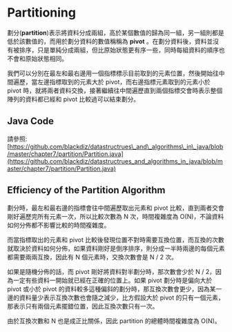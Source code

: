 # Partitioning

劃分\(**partition**\)表示將資料分成兩組，高於某個數值的歸為同一組，另一組則都是低於該數值的，而用於劃分資料的數值稱稱為 **pivot** 。在劃分資料後，資料並沒有被排序，只是單純分成兩組，但比原始狀態更有序一些，同時每組資料的順序也不會和原始狀態相同。

我們可以分別在最左和最右邊用一個指標標示目前取到的元素位置，然後開始往中間遍歷，當左邊指標取到的元素大於 pivot，而右邊指標元素取到的元素小於 pivot 時，就將兩者資料交換，接著繼續往中間遍歷直到兩個指標交會時表示整個陣列的資料都已經和 pivot 比較過可以結束劃分。

## Java Code

請參照: [https://github.com/blackdiz/datastructrues\_and\_algorithms\_in\_java/blob/master/chapter7/partition/Partition.java](https://github.com/blackdiz/datastructrues_and_algorithms_in_java/blob/master/chapter7/partition/Partition.java)

## Efficiency of the Partition Algorithm

劃分時，最左和最右邊的指標會往中間遍歷取出元素和 pivot 比較，直到兩者交會剛好遍歷完所有元素一次，所以比較次數為 N 次，時間複雜度為 O\(N\)，不論資料如何分佈都不影響比較的時間複雜度。

而當指標取出的元素和 pivot 比較後發現位置不對時需要互換位置，而互換的次數就取決於資料如何分佈，如果資料剛好是倒序排序，則分成一半時兩邊的每個元素都需要兩兩互換，因此有 N 個元素時，交換次數會是 N / 2 次。

如果是隨機分佈的話，而 pivot 剛好將資料對半劃分時，那次數會少於 N / 2，因為一定有些資料一開始就已經在正確的位置上。如果 pivot 劃分時是偏向大於 pivot 或小於 pivot 的資料較多這種偏斜的劃分時，那互換次數會更少，因為某一邊的資料量少表示互換次數也會隨之減少，比方假設大於 pivot 的只有一個元素，那表示只有兩個元素擺錯位置，因此互換次數只有一次。

由於互換次數和 N 也是成正比關係，因此 partition 的總體時間複雜度為 O\(N\)。


